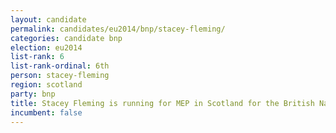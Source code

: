```yaml
---
layout: candidate
permalink: candidates/eu2014/bnp/stacey-fleming/
categories: candidate bnp
election: eu2014
list-rank: 6
list-rank-ordinal: 6th
person: stacey-fleming
region: scotland
party: bnp
title: Stacey Fleming is running for MEP in Scotland for the British National Party
incumbent: false
---
```

